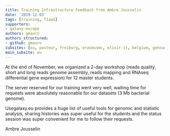 ```yaml
---
title: Training Infrastructure Feedback from Ambre Jousselin
date: '2019-12-03'
tags: [training, TIaaS]
supporters:
- galaxy-europe
authors: gmauro
authors_structured:
- github: gmauro
subsites: [eu, pasteur, freiburg, erasmusmc, elixir-it, belgium, genouest]
main_subsite: eu
---
```


At the end of November, we organized a 2-day workshop (reads quality, short and long reads genome assembly, reads mapping and RNAseq differential gene expression) for 12 master students.

The server reserved for our training went very well, waiting time for requests were absolutely reasonable for our datasets (3 Mb bacterial genome).

Usegalaxy.eu provides a huge list of useful tools for genomic and statistic analysis, sharing histories was super useful for the students and the status session was super convenient for me to follow their requests.

Ambre Jousselin

